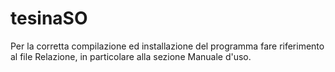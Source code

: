 # tesinaSO


Per la corretta compilazione ed installazione del programma fare riferimento al file Relazione, in particolare alla sezione Manuale d'uso.
